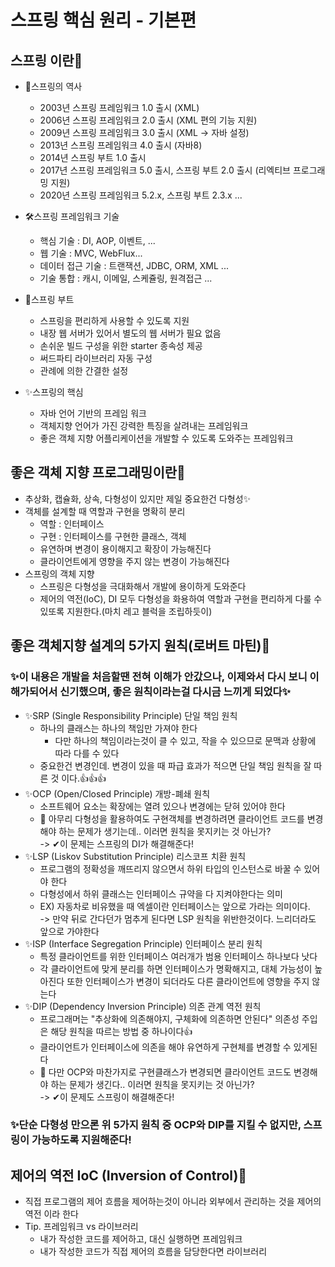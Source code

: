 # 스프링 핵심 원리 - 기본편

## 스프링 이란🧐
- 📝스프링의 역사
  - 2003년 스프링 프레임워크 1.0 출시 (XML)
  - 2006년 스프링 프레임워크 2.0 출시 (XML 편의 기능 지원)
  - 2009년 스프링 프레임워크 3.0 출시 (XML -> 자바 설정)
  - 2013년 스프링 프레임워크 4.0 출시 (자바8)
  - 2014년 스프링 부트 1.0 출시
  - 2017년 스프링 프레임워크 5.0 출시, 스프링 부트 2.0 출시 (리엑티브 프로그래밍 지원)
  - 2020년 스프링 프레임워크 5.2.x, 스프링 부트 2.3.x ...

- 🛠스프링 프레임워크 기술
  - 핵심 기술 : DI, AOP, 이벤트, ...
  - 웹 기술 : MVC, WebFlux...
  - 데이터 접근 기술 : 트랜잭션, JDBC, ORM, XML ...
  - 기술 통합 : 캐시, 이메일, 스케쥴링, 원격접근 ...

- 🎇스프링 부트
  - 스프링을 편리하게 사용할 수 있도록 지원
  - 내장 웹 서버가 있어서 별도의 웹 서버가 필요 없음
  - 손쉬운 빌드 구성을 위한 starter 종속성 제공
  - 써드파티 라이브러리 자동 구성
  - 관례에 의한 간결한 설정

- ✨스프링의 핵심
  - 자바 언어 기반의 프레임 워크
  - 객체지향 언어가 가진 강력한 특징을 살려내는 프레임워크
  - 좋은 객체 지향 어플리케이션을 개발할 수 있도록 도와주는 프레임워크




## 좋은 객체 지향 프로그래밍이란🧐
- 추상화, 캡슐화, 상속, 다형성이 있지만 제일 중요한건 다형성✨
- 객체를 설계할 때 역할과 구현을 명확히 분리
  - 역할 : 인터페이스
  - 구현 : 인터페이스를 구현한 클래스, 객체
  - 유연하며 변경이 용이해지고 확장이 가능해진다
  - 클라이언트에게 영향을 주지 않는 변경이 가능해진다
- 스프링의 객체 지향
  - 스프링은 다형성을 극대화해서 개발에 용이하게 도와준다
  - 제어의 역전(IoC), DI 모두 다형성을 화용하여 역할과 구현을 편리하게 다룰 수 있또록 지원한다.(마치 레고 블럭을 조립하듯이)




## 좋은 객체지향 설계의 5가지 원칙(로버트 마틴)🧐
### ✨이 내용은 개발을 처음할땐 전혀 이해가 안갔으나, 이제와서 다시 보니 이해가되어서 신기했으며, 좋은 원칙이라는걸 다시금 느끼게 되었다✨
- ✨SRP (Single Responsibility Principle) 단일 책임 원칙
  - 하나의 클래스는 하나의 책임만 가져야 한다
    - 다만 하나의 책임이라는것이 클 수 있고, 작을 수 있으므로 문맥과 상황에 따라 다를 수 있다
  - 중요한건 변경인데. 변경이 있을 때 파급 효과가 적으면 단일 책임 원칙을 잘 따른 것 이다.👍👍👍  
- ✨OCP (Open/Closed Principle) 개방-폐쇄 원칙
  - 소프트웨어 요소는 확장에는 열려 있으나 변경에는 닫혀 있어야 한다
  - 🤔 아무리 다형성을 활용하여도 구현객체를 변경하려면 클라이언트 코드를 변경해야 하는 문제가 생기는데.. 이러면 원칙을 못지키는 것 아닌가?  
    -> ✔이 문제는 스프링의 DI가 해결해준다!  
- ✨LSP (Liskov Substitution Principle) 리스코프 치환 원칙
  - 프로그램의 정확성을 깨뜨리지 않으면서 하위 타입의 인스턴스로 바꿀 수 있어야 한다
  - 다형성에서 하위 클래스는 인터페이스 규약을 다 지켜야한다는 의미
  - EX) 자동차로 비유했을 때 엑셀이란 인터페이스는 앞으로 가라는 의미이다.  
  -> 만약 뒤로 간다던가 멈추게 된다면 LSP 원칙을 위반한것이다. 느리더라도 앞으로 가야한다
- ✨ISP (Interface Segregation Principle) 인터페이스 분리 원칙
  - 특정 클라이언트를 위한 인터페이스 여러개가 범용 인터페이스 하나보다 낫다
  - 각 클라이언트에 맞게 분리를 하면 인터페이스가 명확해지고, 대체 가능성이 높아진다 또한 인터페이스가 변경이 되더라도 다른 클라이언트에 영향을 주지 않는다
- ✨DIP (Dependency Inversion Principle) 의존 관계 역전 원칙
  - 프로그래머는 "추상화에 의존해야지, 구체화에 의존하면 안된다" 의존성 주입은 해당 원칙을 따르는 방법 중 하나이다👍
  - 클라이언트가 인터페이스에 의존을 해야 유연하게 구현체를 변경할 수 있게된다
  - 🤔 다만 OCP와 마찬가지로 구현클래스가 변경되면 클라이언트 코드도 변경해야 하는 문제가 생긴다.. 이러면 원칙을 못지키는 것 아닌가?  
  -> ✔이 문제도 스프링이 해결해준다!

### ✨단순 다형성 만으론 위 5가지 원칙 중 OCP와 DIP를 지킬 수 없지만, 스프링이 가능하도록 지원해준다!



## 제어의 역전 IoC (Inversion of Control)🧐
- 직접 프로그램의 제어 흐름을 제어하는것이 아니라 외부에서 관리하는 것을 제어의 역전 이라 한다
- Tip. 프레임워크 vs 라이브러리
  - 내가 작성한 코드를 제어하고, 대신 실행하면 프레임워크
  - 내가 작성한 코드가 직접 제어의 흐름을 담당한다면 라이브러리







